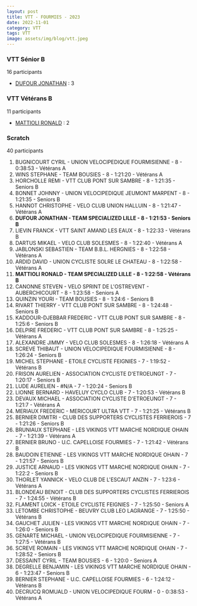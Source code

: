 ```yaml
---
layout: post
title: VTT - FOURMIES - 2023
date: 2022-11-01
category: VTT
tags: VTT
image: assets/img/blog/vtt.jpeg
---
```


### VTT Sénior B
16 participants
- [DUFOUR JONATHAN](https://teamspecializedlille.github.io/works/dufourjonathan) : 3

### VTT Vétérans B
11 participants
- [MATTIOLI RONALD](https://teamspecializedlille.github.io/works/mattiolironald) : 2

### Scratch
40 participants
1. BUGNICOURT CYRIL - UNION VELOCIPEDIQUE FOURMISIENNE - 8 - 0:38:53 - Vétérans A
2. WINS STEPHANE - TEAM BOUSIES - 8 - 1:21:20 - Vétérans A
3. HORCHOLLE REMI - VTT  CLUB PONT SUR SAMBRE - 8 - 1:21:35 - Seniors B
4. BONNET JOHNNY - UNION VELOCIPEDIQUE JEUMONT MARPENT - 8 - 1:21:35 - Seniors B
5. HANNOT CHRISTOPHE - VELO CLUB UNION HALLUIN - 8 - 1:21:47 - Vétérans A
6. **DUFOUR JONATHAN - TEAM SPECIALIZED LILLE - 8 - 1:21:53 - Seniors B**
7. LIEVIN FRANCK - VTT SAINT AMAND LES EAUX - 8 - 1:22:33 - Vétérans B
8. DARTUS MIKAEL - VELO CLUB SOLESMES - 8 - 1:22:40 - Vétérans A
9. JABLONSKI SEBASTIEN - TEAM B.B.L. HERGNIES - 8 - 1:22:58 - Vétérans A
10. ARDID DAVID - UNION CYCLISTE SOLRE LE CHATEAU - 8 - 1:22:58 - Vétérans A
11. **MATTIOLI RONALD - TEAM SPECIALIZED LILLE - 8 - 1:22:58 - Vétérans B**
12. CANONNE STEVEN - VELO SPRINT DE L'OSTREVENT - AUBERCHICOURT - 8 - 1:23:58 - Seniors A
13. QUINZIN YOURI - TEAM BOUSIES - 8 - 1:24:6 - Seniors B
14. RIVART THIERRY - VTT  CLUB PONT SUR SAMBRE - 8 - 1:24:48 - Seniors B
15. KADDOUR-DJEBBAR FREDERIC - VTT  CLUB PONT SUR SAMBRE - 8 - 1:25:6 - Seniors B
16. DELPIRE FREDERIC - VTT  CLUB PONT SUR SAMBRE - 8 - 1:25:25 - Vétérans A
17. ALEXANDRE JIMMY - VELO CLUB SOLESMES - 8 - 1:26:18 - Vétérans A
18. SCREVE THIBAUT - UNION VELOCIPEDIQUE FOURMISIENNE - 8 - 1:26:24 - Seniors B
19. MICHEL STEPHANE - ETOILE CYCLISTE FEIGNIES - 7 - 1:19:52 - Vétérans B
20. FRISON AURELIEN - ASSOCIATION CYCLISTE D'ETROEUNGT - 7 - 1:20:17 - Seniors B
21. LUDE AURELIEN - #N/A - 7 - 1:20:24 - Seniors B
22. LIONNE BERNARD - HAVELUY CYCLO CLUB - 7 - 1:20:53 - Vétérans B
23. DEVAUX MICHAEL - ASSOCIATION CYCLISTE D'ETROEUNGT - 7 - 1:21:7 - Vétérans A
24. MERIAUX FREDERIC - MERICOURT ULTRA VTT - 7 - 1:21:25 - Vétérans B
25. BERNIER DIMITRI - CLUB DES SUPPORTERS CYCLISTES FERRIEROIS - 7 - 1:21:26 - Seniors B
26. BRUNIAUX STEPHANE - LES VIKINGS VTT MARCHE NORDIQUE OHAIN - 7 - 1:21:39 - Vétérans A
27. BERNIER BRUNO - U.C. CAPELLOISE FOURMIES - 7 - 1:21:42 - Vétérans B
28. BAUDOIN ETIENNE - LES VIKINGS VTT MARCHE NORDIQUE OHAIN - 7 - 1:21:57 - Seniors B
29. JUSTICE ARNAUD - LES VIKINGS VTT MARCHE NORDIQUE OHAIN - 7 - 1:22:2 - Seniors B
30. THORLET YANNICK - VELO CLUB DE L'ESCAUT ANZIN - 7 - 1:23:6 - Vétérans A
31. BLONDEAU BENOIT - CLUB DES SUPPORTERS CYCLISTES FERRIEROIS - 7 - 1:24:55 - Vétérans B
32. FLAMENT LOICK - ETOILE CYCLISTE FEIGNIES - 7 - 1:25:50 - Seniors A
33. LETOMBE CHRISTOPHE - BEUVRY CLUB LEO LAGRANGE - 7 - 1:25:50 - Vétérans B
34. GAUCHET JULIEN - LES VIKINGS VTT MARCHE NORDIQUE OHAIN - 7 - 1:26:0 - Seniors B
35. GENARTE MICHAEL - UNION VELOCIPEDIQUE FOURMISIENNE - 7 - 1:27:5 - Vétérans B
36. SCREVE ROMAIN - LES VIKINGS VTT MARCHE NORDIQUE OHAIN - 7 - 1:28:52 - Seniors B
37. DESSAINT CYRIL - TEAM BOUSIES - 6 - 1:20:0 - Seniors A
38. DEGRELLE BENJAMIN - LES VIKINGS VTT MARCHE NORDIQUE OHAIN - 6 - 1:23:47 - Seniors B
39. BERNIER STEPHANE - U.C. CAPELLOISE FOURMIES - 6 - 1:24:12 - Vétérans B
40. DECRUCQ ROMUALD - UNION VELOCIPEDIQUE FOURM - 0 - 0:38:53 - Vétérans A
